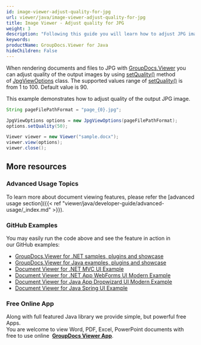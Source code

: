 ```yaml
---
id: image-viewer-adjust-quality-for-jpg
url: viewer/java/image-viewer-adjust-quality-for-jpg
title: Image Viewer - Adjust quality for JPG
weight: 3
description: "Following this guide you will learn how to adjust JPG images quality when viewing documents with Image Viewer by GroupDocs."
keywords: 
productName: GroupDocs.Viewer for Java
hideChildren: False
---
```

When rendering documents and files to JPG with [GroupDocs.Viewer](https://products.groupdocs.com/viewer/java) you can adjust quality of the output images by using [setQuality()](https://apireference.groupdocs.com/java/viewer/com.groupdocs.viewer.options/JpgViewOptions#setQuality(byte)) method of [JpgViewOptions](https://apireference.groupdocs.com/java/viewer/com.groupdocs.viewer.options/JpgViewOptions) class. The supported values range of [setQuality()](https://apireference.groupdocs.com/java/viewer/com.groupdocs.viewer.options/JpgViewOptions#setQuality(byte)) is from 1 to 100. Default value is 90.

This example demonstrates how to adjust quality of the output JPG image.

```java
String pageFilePathFormat = "page_{0}.jpg";

JpgViewOptions options = new JpgViewOptions(pageFilePathFormat);
options.setQuality(50);

Viewer viewer = new Viewer("sample.docx");
viewer.view(options);
viewer.close();
```

## More resources
### Advanced Usage Topics
To learn more about document viewing features, please refer the [advanced usage section]({{< ref "viewer/java/developer-guide/advanced-usage/_index.md" >}}).

### GitHub Examples
You may easily run the code above and see the feature in action in our GitHub examples:
*   [GroupDocs.Viewer for .NET samples, plugins and showcase](https://github.com/groupdocs-viewer/GroupDocs.Viewer-for-.NET)    
*   [GroupDocs.Viewer for Java examples, plugins and showcase](https://github.com/groupdocs-viewer/GroupDocs.Viewer-for-Java)    
*   [Document Viewer for .NET MVC UI Example](https://github.com/groupdocs-viewer/GroupDocs.Viewer-for-.NET-MVC)    
*   [Document Viewer for .NET App WebForms UI Modern Example](https://github.com/groupdocs-viewer/GroupDocs.Viewer-for-.NET-WebForms)    
*   [Document Viewer for Java App Dropwizard UI Modern Example](https://github.com/groupdocs-viewer/GroupDocs.Viewer-for-Java-Dropwizard)    
*   [Document Viewer for Java Spring UI Example](https://github.com/groupdocs-viewer/GroupDocs.Viewer-for-Java-Spring)
    
### Free Online App
Along with full featured Java library we provide simple, but powerful free Apps.  
You are welcome to view Word, PDF, Excel, PowerPoint documents with free to use online  **[GroupDocs Viewer App](https://products.groupdocs.app/viewer)**.
